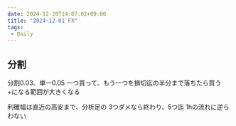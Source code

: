 ```yaml
---
date: 2024-12-20T14:07:02+09:00
title: "2024-12-01 FX"
tags:
 - Daily
---
```

## 分割
分割0.03、単一0.05
一つ買って、もう一つを損切迄の半分まで落ちたら買う
    +になる範囲が大きくなる

利確幅は直近の高安まで、分析足の
3つダメなら終わり、5つ迄
1hの流れに逆らわない